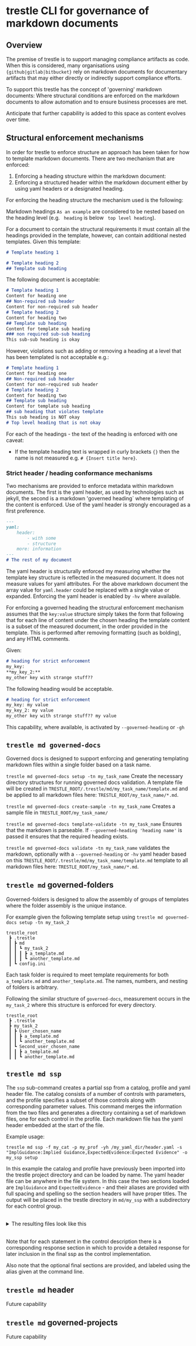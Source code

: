 # trestle CLI for governance of markdown documents

## Overview

The premise of trestle is to support managing compliance artifacts as code.
When this is considered, many organisations using `{github|gitlab|bitbucket}` rely on markdown documents for documentary artifacts that may either directly or indirectly support compliance efforts.

To support this trestle has the concept of 'governing' markdown documents: Where structural conditions are enforced on the markdown documents to allow automation and to ensure business processes are met.

Anticipate that further capability is added to this space as content evolves over time.

## Structural enforcement mechanisms

In order for trestle to enforce structure an approach has been taken for how to template markdown documents. There are two mechanism that are enforced:

1. Enforcing a heading structure within the markdown document:
1. Enforcing a structured header within the markdown document either by using yaml headers or a designated heading.

For enforcing the heading structure the mechanism used is the following:

Markdown headings `As an example` are considered to be nested based on the heading level (e.g. ` heading` is below ` top level heading`).

For a document to contain the structural requirements it must contain all the headings provided in the template, however, can contain additional nested templates. Given this template:

```markdown
# Template heading 1

# Template heading 2
## Template sub heading
```

The following document is acceptable:

```markdown
# Template heading 1
Content for heading one
## Non-required sub header
Content for non-required sub header
# Template heading 2
Content for heading two
## Template sub heading
Content for template sub heading
### non required sub-sub heading
This sub-sub heading is okay
```

However, violations such as adding or removing a heading at a level that has been templated is not acceptable e.g.:

```markdown
# Template heading 1
Content for heading one
## Non-required sub header
Content for non-required sub header
# Template heading 2
Content for heading two
## Template sub heading
Content for template sub heading
## sub heading that violates template
This sub heading is NOT okay
# Top level heading that is not okay
```

For each of the headings - the text of the heading is enforced with one caveat:

- If the template heading text is wrapped in curly brackets `{}` then the name is not measured e.g. `# {Insert title here}`.

### Strict header / heading conformance mechanisms

Two mechanisms are provided to enforce metadata within markdown documents. The first is the yaml header, as used by technologies such as jekyll, the second is a markdown 'governed heading\` where templating of the content is enforced.
Use of the yaml header is strongly encouraged as a first preference.

```markdown
---
yaml:
    header:
        - with some 
        - structure
    more: information
---
# The rest of my document
```

The yaml header is structurally enforced my measuring whether the template key structure is reflected in the measured document. It does not measure values for yaml attributes. For the above markdown document the array value for `yaml.header` could be replaced with a single value or expanded. Enforcing the yaml header is enabled by `-hv` where available.

For enforcing a governed heading the structural enforcement mechanism assumes that the `key:value` structure simply takes the form that following that for each line of content under the chosen heading the template content is a subset of the measured document, in the order provided in the template. This is performed after removing formatting (such as bolding), and any HTML comments.

Given:

```markdown
# heading for strict enforcement
my_key:
**my_key_2:**
my_other key with strange stuff??
```

The following heading would be acceptable.

```markdown
# heading for strict enforcement
my_key: my value
my_key_2: my value
my_other key with strange stuff?? my value
```

This capability, where available, is activated by `--governed-heading` or `-gh`

## `trestle md governed-docs`

Governed docs is designed to support enforcing and generating templating markdown files within a single folder based on
a task name.

`trestle md governed-docs setup -tn my_task_name` Create the necessary directory structures for running governed docs validation.
A template file will be created in `TRESTLE_ROOT/.trestle/md/my_task_name/template.md` and be applied to all markdown files here: `TRESTLE_ROOT/my_task_name/*.md`.

`trestle md governed-docs create-sample -tn my_task_name` Creates a sample file in `TRESTLE_ROOT/my_task_name/`

`trestle md governed-docs template-validate -tn my_task_name` Ensures that the markdown is parseable. If `--governed-heading 'heading name'` is passed it ensures that the required heading exists.

`trestle md governed-docs validate -tn my_task_name` validates the markdown, optionally with a `--governed-heading` or `-hv` yaml header based on this `TRESTLE_ROOT/.trestle/md/my_task_name/template.md` template to all markdown files here: `TRESTLE_ROOT/my_task_name/*.md`.

## `trestle md` governed-folders

Governed-folders is designed to allow the assembly of groups of templates where the folder assembly is the unique instance.

For example given the following template setup using `trestle md governed-docs setup -tn my_task_2`

```
trestle_root
 ┣ .trestle
 ┃ ┣ md
 ┃ ┃ ┗ my_task_2
 ┃ ┃ ┃ ┣ a_template.md
 ┃ ┃ ┃ ┗ another_template.md
 ┃ ┗ config.ini
```

Each task folder is required to meet template requirements for both `a_template.md` and `another_template.md`.
The names, numbers, and nesting of folders is arbitrary.

Following the similar structure of `governed-docs`, measurement occurs in the `my_task_2` where this structure is enforced for every directory.

```
trestle_root
 ┣ .trestle
 ┣ my_task_2
 ┃ ┣ User_chosen_name
 ┃ ┃ ┣ a_template.md
 ┃ ┃ ┗ another_template.md
 ┃ ┗ Second_user_chosen_name
 ┃ ┃ ┣ a_template.md
 ┃ ┃ ┗ another_template.md
```

## `trestle md ssp`

The `ssp` sub-command creates a partial ssp from a catalog, profile and yaml header file.  The catalog consists of a number of
controls with parameters, and the profile specifies a subset of those controls along with corresponding parameter values.  This command
merges the information from the two files and generates a directory containing a set of markdown files, one for each control in the
profile.  Each markdown file has the yaml header embedded at the start of the file.

Example usage:

`trestle md ssp -f my_cat -p my_prof -yh /my_yaml_dir/header.yaml -s "ImplGuidance:Implied Guidance,ExpectedEvidence:Expected Evidence" -o my_ssp setup`

In this example the catalog and profile have previously been imported into the trestle project directory and can be loaded by name.  The yaml
header file can be anywhere in the file system.  In this case the two sections loaded are `ImplGuidance` and `ExpectedEvidence` - and their aliases are provided with full spacing and spelling so the section headers will have proper titles.  The output will be placed in the trestle directory in `md/my_ssp` with a subdirectory for each control group.

<br>
<details>
<summary>The resulting files look like this</summary>

```
---
control-origination:
- Service Provider Corporate
- Service Provider System Specific
responsible-roles:
- Customer
---


# ac-1 - AC Access Control Policy and Procedures
## Control Description

The organization:

a. Develops, documents, and disseminates to Assignment: organization-defined personnel or roles:

    1. An access control policy that addresses purpose, scope, roles, responsibilities, management commitment, coordination among organizational entities, and compliance; and
    2. Procedures to facilitate the implementation of the access control policy and associated access controls; and

b. Reviews and updates the current:

    1. Access control policy at least annually; and
    2. Access control procedures at least annually.



## ac-1 What is the solution and how is it implemented?

---
### Part a.

Add control implementation description here.


---
### Part b.

Add control implementation description here.

---


## ac-1 Section Implied Guidance

Perform the needed tasks.

## ac-1 Section Expected Evidence

Provide detailed logs.
                       
```

</details>
<br>

Note that for each statement in the control description there is a corresponding response section in which to provide a detailed response for later inclusion in the final ssp as the control implementation.

Also note that the optional final sections are provided, and labeled using the alias given at the command line.

## `trestle md` header

Future capability

## `trestle md` governed-projects

Future capability
